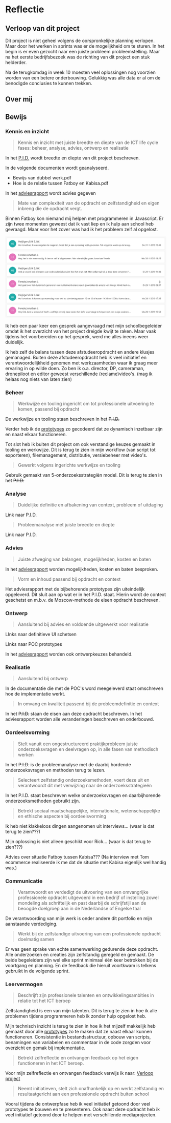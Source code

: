 # Reflectie

## Verloop van dit project

Dit project is niet geheel volgens de oorspronkelijke planning verlopen. Maar door het werken in sprints was er de mogelijkheid om te sturen. In het begin is er even gezocht naar een juiste probleem probleemstelling. Maar na het eerste bedrijfsbezoek was de richting van dit project een stuk helderder. 

Na de terugkomdag in week 10 moesten veel oplossingen nog voorzien worden van een betere onderbouwing. Gelukkig was alle data er al om de benodigde conclusies te kunnen trekken.  

## Over mij



## Bewijs

### Kennis en inzicht

> Kennis en inzicht met juiste breedte en diepte van de ICT life cycle fases: beheer, analyse, advies, ontwerp en realisatie

In het [P.I.D.](https://github.com/JonathanFerede/afstuderen/blob/master/.gitbook/assets/p.i.d._v6.pdf) wordt breedte en diepte van dit project beschreven. 

In de volgende documenten wordt geanalyseerd.   
- Bewijs van dubbel werk.pdf  
- Hoe is de relatie tussen Fatboy en Kabisa.pdf

In het [adviesrapport](../adviesrapport.md) wordt advies gegeven

> Mate van complexiteit van de opdracht en zelfstandigheid en eigen inbreng die de opdracht vergt.

Binnen Fatboy kon niemand mij helpen met programmeren in Javascript. Er zijn twee momenten geweest dat ik vast liep en ik hulp aan school heb gevraagd. Maar voor het zover was had ik het probleem zelf al opgelost. 

![](../.gitbook/assets/screenshot-2019-03-25-at-13.09.59.png)

Ik heb een paar keer een gesprek aangevraagd met mijn schoolbegeleider omdat ik het overzicht van het project dreigde kwijt te raken. Maar vaak tijdens het voorbereiden op het gesprek, werd me alles ineens weer duidelijk. 

Ik heb zelf de balans tussen deze afstudeeropdracht en andere klusjes gemanaged. Buiten deze afstudeeropdracht heb ik veel initiatief en verantwoordelijkheid genomen met werkzaamheden waar ik graag meer ervaring in op wilde doen. Zo ben ik o.a. director, DP, cameraman, dronepiloot en editor geweest verschillende \(reclame\)video's. \(mag ik helaas nog niets van laten zien\) 

### Beheer

> Werkwijze en tooling ingericht om tot professionele uitvoering te komen, passend bij opdracht

De werkwijze en tooling staan beschreven in het ~~P.I.D.~~

Verder heb ik de [prototypes](../prototypes/) zo gecodeerd dat ze dynamisch inzetbaar zijn en naast elkaar functioneren. 

Tot slot heb ik buiten dit project om ook verstandige keuzes gemaakt in tooling en werkwijze. Dit is terug te zien in mijn workflow \(van script tot exporteren\), filemanagement, distributie, versiebeheer met video's. 

> Gewerkt volgens ingerichte werkwijze en tooling

Gebruik gemaakt van 5-onderzoeksstrategiën model. Dit is terug te zien in het ~~P.I.D.~~

### Analyse

> Duidelijke definitie en afbakening van context, probleem of uitdaging

Link naar P.I.D.

> Probleemanalyse met juiste breedte en diepte

Link naar P.I.D.

### Advies

> Juiste afweging van belangen, mogelijkheden, kosten en baten

In het [adviesrapport](../adviesrapport.md) worden mogelijkheden, kosten en baten besproken.

> Vorm en inhoud passend bij opdracht en context

Het adviesrapport met de bijbehorende prototypes zijn uiteindelijk opgeleverd. Dit sluit aan op wat er in het P.I.D. staat. Hierin wordt de context geschetst en m.b.v. de Moscow-methode de eisen opdracht beschreven.

### Ontwerp

> Aansluitend bij advies en voldoende uitgewerkt voor realisatie

LInks naar definitieve UI schetsen

LInks naar POC prototypes

In het [adviesrapport](../adviesrapport.md) worden ook ontwerpkeuzes behandeld. 

### Realisatie

> Aansluitend bij ontwerp

In de documentatie die met de POC's word meegeleverd staat omschreven hoe de implementatie werkt. 

> In omvang en kwaliteit passend bij de probleemdefinitie en context

In het ~~P.I.D.~~ staan de eisen aan deze opdracht beschreven. In het adviesrapport worden alle veranderingen beschreven en onderbouwd.

### Oordeelsvorming

> Stelt vanuit een ongestructureerd praktijkprobleem juiste onderzoeksvragen en deelvragen op, in alle fasen van methodisch werken

In het ~~P.I.D.~~ is de probleemanalyse met de daarbij hordende onderzoeksvragen en methoden terug te lezen.

> Selecteert zelfstandig onderzoeksmethoden, voert deze uit en verantwoordt dit met verwijzing naar de onderzoeksstrategieën

In het P.I.D. staat beschreven welke onderzoeksvragen en daarbijhorende onderzoeksmethoden gebruikt zijn. 

> Betrekt sociaal maatschappelijke, internationale, wetenschappelijke en ethische aspecten bij oordeelsvorming

Ik heb niet klakkeloos dingen aangenomen uit interviews... \(waar is dat terug te zien???\)

Mijn oplossing is niet alleen geschikt voor Rick... \(waar is dat terug te zien???\)

Advies over situatie Fatboy tussen Kabisa??? \(Na interview met Tom ecommerce realiseerde ik me dat de situatie met Kabisa eigenlijk wel handig was.\)

### Communicatie

> Verantwoordt en verdedigt de uitvoering van een omvangrijke professionele opdracht uitgevoerd in een bedrijf of instelling zowel mondeling als schriftelijk en past daarbij de schrijfstijl aan de beoogde doelgroep aan in de Nederlandse of Engelse taal

De verantwoording van mijn werk is onder andere dit portfolio en mijn aanstaande verdediging. 

> Werkt bij de zelfstandige uitvoering van een professionele opdracht doelmatig samen

Er was geen sprake van echte samenwerking gedurende deze opdracht. Alle onderzoeken en creaties zijn zelfstandig geregeld en gemaakt. De beide begeleiders zijn wel elke sprint minimaal één keer betrokken bij de voortgang en planning. En de feedback die hieruit voortkwam is telkens gebruikt in de volgende sprint. 

### Leervermogen

> Beschrijft zijn professionele talenten en ontwikkelingsambities in relatie tot het ICT beroep

Zelfstandigheid is een van mijn talenten. Dit is terug te zien in hoe ik alle problemen tijdens programmeren heb ik zonder hulp opgelost heb. 

Mijn technisch inzicht is terug te zien in hoe ik het mijzelf makkelijk heb gemaakt door alle [prototypes](../prototypes/) zo te maken dat ze naast elkaar kunnen functioneren. Consistentie in bestandsstructuur, opbouw van scripts, benamingen van variabelen en commentaar in de code zorgden voor overzicht en gemak bij implementatie.

> Betrekt zelfreflectie en ontvangen feedback op het eigen functioneren in het ICT beroep.

Voor mijn zelfreflectie en ontvangen feedback verwijs ik naar: [Verloop project](https://jonathanferede.gitbook.io/afstudeerportfolio/leeswijzer/reflectie#verloop-van-dit-project)

> Neemt initiatieven, stelt zich onafhankelijk op en werkt zelfstandig en resultaatgericht aan een professionele opdracht buiten school

Vooral tijdens de ontwerpfase heb ik veel initiatief getoond door veel prototypes te bouwen en te presenteren. Ook naast deze opdracht heb ik veel initiatief getoond door te helpen met verschillende mediaprojecten.



